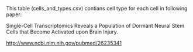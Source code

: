 This table (cells_and_types.csv) contians cell type for each cell in following paper:

Single-Cell Transcriptomics Reveals a Population of Dormant Neural Stem Cells that Become Activated upon Brain Injury.

http://www.ncbi.nlm.nih.gov/pubmed/26235341


